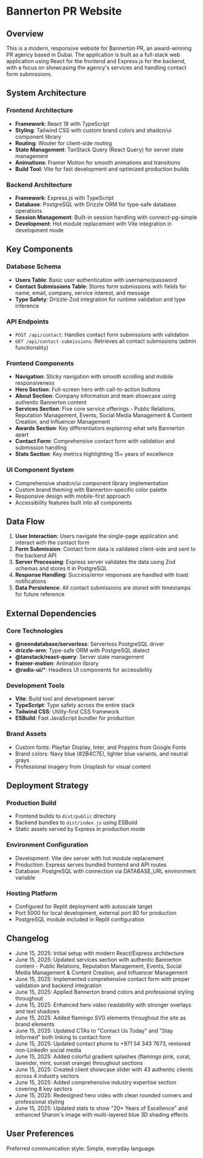# Bannerton PR Website

## Overview

This is a modern, responsive website for Bannerton PR, an award-winning PR agency based in Dubai. The application is built as a full-stack web application using React for the frontend and Express.js for the backend, with a focus on showcasing the agency's services and handling contact form submissions.

## System Architecture

### Frontend Architecture
- **Framework**: React 18 with TypeScript
- **Styling**: Tailwind CSS with custom brand colors and shadcn/ui component library
- **Routing**: Wouter for client-side routing
- **State Management**: TanStack Query (React Query) for server state management
- **Animations**: Framer Motion for smooth animations and transitions
- **Build Tool**: Vite for fast development and optimized production builds

### Backend Architecture
- **Framework**: Express.js with TypeScript
- **Database**: PostgreSQL with Drizzle ORM for type-safe database operations
- **Session Management**: Built-in session handling with connect-pg-simple
- **Development**: Hot module replacement with Vite integration in development mode

## Key Components

### Database Schema
- **Users Table**: Basic user authentication with username/password
- **Contact Submissions Table**: Stores form submissions with fields for name, email, company, service interest, and message
- **Type Safety**: Drizzle-Zod integration for runtime validation and type inference

### API Endpoints
- `POST /api/contact`: Handles contact form submissions with validation
- `GET /api/contact-submissions`: Retrieves all contact submissions (admin functionality)

### Frontend Components
- **Navigation**: Sticky navigation with smooth scrolling and mobile responsiveness
- **Hero Section**: Full-screen hero with call-to-action buttons
- **About Section**: Company information and team showcase using authentic Bannerton content
- **Services Section**: Five core service offerings - Public Relations, Reputation Management, Events, Social Media Management & Content Creation, and Influencer Management
- **Awards Section**: Key differentiators explaining what sets Bannerton apart
- **Contact Form**: Comprehensive contact form with validation and submission handling
- **Stats Section**: Key metrics highlighting 15+ years of excellence

### UI Component System
- Comprehensive shadcn/ui component library implementation
- Custom brand theming with Bannerton-specific color palette
- Responsive design with mobile-first approach
- Accessibility features built into all components

## Data Flow

1. **User Interaction**: Users navigate the single-page application and interact with the contact form
2. **Form Submission**: Contact form data is validated client-side and sent to the backend API
3. **Server Processing**: Express server validates the data using Zod schemas and stores it in PostgreSQL
4. **Response Handling**: Success/error responses are handled with toast notifications
5. **Data Persistence**: All contact submissions are stored with timestamps for future reference

## External Dependencies

### Core Technologies
- **@neondatabase/serverless**: Serverless PostgreSQL driver
- **drizzle-orm**: Type-safe ORM with PostgreSQL dialect
- **@tanstack/react-query**: Server state management
- **framer-motion**: Animation library
- **@radix-ui/***: Headless UI components for accessibility

### Development Tools
- **Vite**: Build tool and development server
- **TypeScript**: Type safety across the entire stack
- **Tailwind CSS**: Utility-first CSS framework
- **ESBuild**: Fast JavaScript bundler for production

### Brand Assets
- Custom fonts: Playfair Display, Inter, and Poppins from Google Fonts
- Brand colors: Navy blue (#2B4C7E), lighter blue variants, and neutral grays
- Professional imagery from Unsplash for visual content

## Deployment Strategy

### Production Build
- Frontend builds to `dist/public` directory
- Backend bundles to `dist/index.js` using ESBuild
- Static assets served by Express in production mode

### Environment Configuration
- Development: Vite dev server with hot module replacement
- Production: Express serves bundled frontend and API routes
- Database: PostgreSQL with connection via DATABASE_URL environment variable

### Hosting Platform
- Configured for Replit deployment with autoscale target
- Port 5000 for local development, external port 80 for production
- PostgreSQL module included in Replit configuration

## Changelog

- June 15, 2025: Initial setup with modern React/Express architecture
- June 15, 2025: Updated services section with authentic Bannerton content - Public Relations, Reputation Management, Events, Social Media Management & Content Creation, and Influencer Management
- June 15, 2025: Implemented comprehensive contact form with proper validation and backend integration
- June 15, 2025: Applied Bannerton brand colors and professional styling throughout
- June 15, 2025: Enhanced hero video readability with stronger overlays and text shadows
- June 15, 2025: Added flamingo SVG elements throughout the site as brand elements
- June 15, 2025: Updated CTAs to "Contact Us Today" and "Stay Informed" both linking to contact form
- June 15, 2025: Updated contact phone to +971 54 343 7673, removed non-LinkedIn social media
- June 15, 2025: Added colorful gradient splashes (flamingo pink, coral, lavender, mint, sunset orange) throughout sections
- June 15, 2025: Created client showcase slider with 43 authentic clients across 4 industry sectors
- June 15, 2025: Added comprehensive industry expertise section covering 8 key sectors
- June 15, 2025: Redesigned hero video with clean rounded corners and professional styling
- June 15, 2025: Updated stats to show "20+ Years of Excellence" and enhanced Sharon's image with multi-layered blue 3D shading effects

## User Preferences

Preferred communication style: Simple, everyday language.